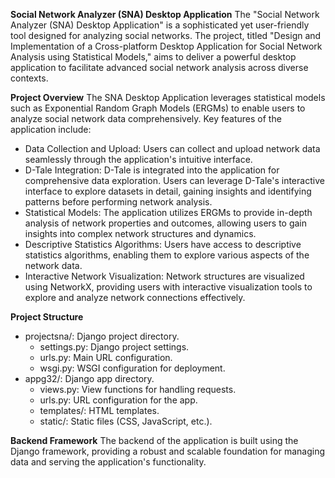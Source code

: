**Social Network Analyzer (SNA) Desktop Application**
The "Social Network Analyzer (SNA) Desktop Application" is a sophisticated yet user-friendly tool designed for analyzing social networks. The project, titled "Design and Implementation of a Cross-platform Desktop Application for Social Network Analysis using Statistical Models," aims to deliver a powerful desktop application to facilitate advanced social network analysis across diverse contexts.

**Project Overview**
The SNA Desktop Application leverages statistical models such as Exponential Random Graph Models (ERGMs) to enable users to analyze social network data comprehensively. Key features of the application include:

- Data Collection and Upload: Users can collect and upload network data seamlessly through the application's intuitive interface.
- D-Tale Integration: D-Tale is integrated into the application for comprehensive data exploration. Users can leverage D-Tale's interactive interface to explore datasets in detail, gaining insights and identifying patterns before performing network analysis.
- Statistical Models: The application utilizes ERGMs to provide in-depth analysis of network properties and outcomes, allowing users to gain insights into complex network structures and dynamics.
- Descriptive Statistics Algorithms: Users have access to descriptive statistics algorithms, enabling them to explore various aspects of the network data.
- Interactive Network Visualization: Network structures are visualized using NetworkX, providing users with interactive visualization tools to explore and analyze network connections effectively.

**Project Structure**
- projectsna/: Django project directory.
  - settings.py: Django project settings.
  - urls.py: Main URL configuration.
  - wsgi.py: WSGI configuration for deployment.
- appg32/: Django app directory.
  - views.py: View functions for handling requests.
  - urls.py: URL configuration for the app.
  - templates/: HTML templates.
  - static/: Static files (CSS, JavaScript, etc.).
  
**Backend Framework**
The backend of the application is built using the Django framework, providing a robust and scalable foundation for managing data and serving the application's functionality.
